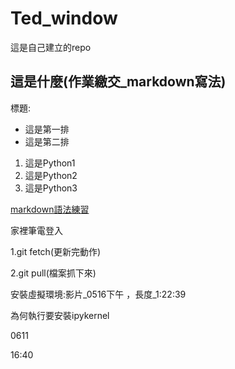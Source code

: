 # Ted_window
這是自己建立的repo

## 這是什麼(作業繳交_markdown寫法)

標題:

- 這是第一排
- 這是第二排

1. 這是Python1
2. 這是Python2
3. 這是Python3

[markdown語法練習](./markdown練習/README.md)

家裡筆電登入


1.git fetch(更新完動作)

2.git pull(檔案抓下來)

安裝虛擬環境:影片_0516下午 ，長度_1:22:39

為何執行要安裝ipykernel

0611

16:40